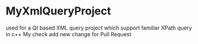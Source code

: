 # MyXmlQueryProject
used for a Qt based XML query project which support familiar XPath query in c++
My check
add new change for Pull Request

